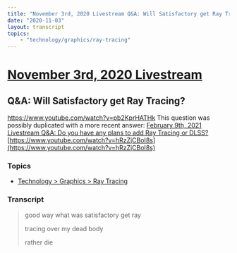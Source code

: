 ```yaml
---
title: "November 3rd, 2020 Livestream Q&A: Will Satisfactory get Ray Tracing?"
date: "2020-11-03"
layout: transcript
topics:
    - "technology/graphics/ray-tracing"
---
```

# [November 3rd, 2020 Livestream](../2020-11-03.md)
## Q&A: Will Satisfactory get Ray Tracing?
https://www.youtube.com/watch?v=pb2KprHATHk
This question was possibly duplicated with a more recent answer: [February 9th, 2021 Livestream Q&A: Do you have any plans to add Ray Tracing or DLSS?](./yt-hRzZjCBoI8s.md) [https://www.youtube.com/watch?v=hRzZjCBoI8s](https://www.youtube.com/watch?v=hRzZjCBoI8s)


### Topics
* [Technology > Graphics > Ray Tracing](../topics/technology/graphics/ray-tracing.md)

### Transcript

> good way what was satisfactory get ray
>
> tracing over my dead body
>
> rather die
